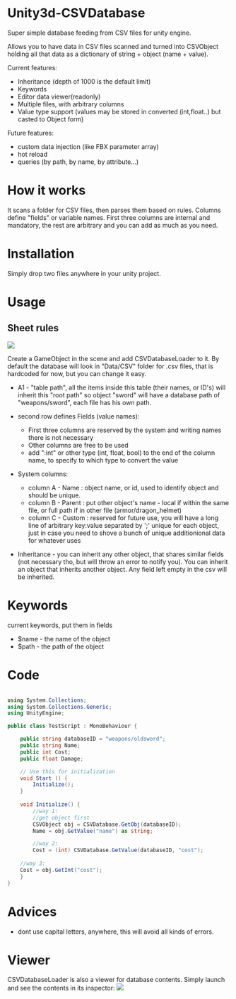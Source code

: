 # Unity3d-CSVDatabase
Super simple database feeding from CSV files for unity engine.

Allows you to have data in CSV files scanned and turned into CSVObject holding all that data as a dictionary of string + object (name + value).

Current features:
* Inheritance (depth of 1000 is the default limit)
* Keywords
* Editor data viewer(readonly)
* Multiple files, with arbitrary columns
* Value type support (values may be stored in converted (int,float..) but casted to Object form)

Future features:
* custom data injection (like FBX parameter array)
* hot reload
* queries (by path, by name, by attribute...)

# How it works
It scans a folder for CSV files, then parses them based on rules.
Columns define "fields" or variable names. First three columns are internal and mandatory, 
the rest are arbitrary and you can add as much as you need.

# Installation
Simply drop two files anywhere in your unity project.


# Usage
## Sheet rules
![](http://i.imgur.com/7VBXYMm.png)

Create a GameObject in the scene and add CSVDatabaseLoader to it.
By default the database will look in "Data/CSV" folder for .csv files, that is hardcoded for now, but you can change it easy.

* A1 - "table path", all the items inside this table (their names, or ID's) will inherit this "root path" so object "sword" will have a database path of "weapons/sword", each file has his own path.

* second row defines Fields (value names):
  * First three columns are reserved by the system and writing names there is not necessary
  * Other columns are free to be used 
  * add ":int" or other type (int, float, bool) to the end of the column name, to specify to which type to convert the value
  
* System columns:
  * column A - Name : object name, or id, used to identify object and should be unique.
  * column B - Parent : put other object's name - local if within the same file, or full path if in other file (armor/dragon_helmet)
  * column C - Custom : reserved for future use, you will have a long line of arbitrary key:value separated by ';' unique for each object, just in case you need to shove a bunch of unique additionional data for whatever uses 

* Inheritance - you can inherit any other object, that shares similar fields (not necessary tho, but will throw an error to notify you). You can inherit an object that inherits another object. Any field left empty in the csv will be inherited.
 
# Keywords

current keywords, put them in fields

* $name - the name of the object 
* $path - the path of the object

# Code

```csharp

using System.Collections;
using System.Collections.Generic;
using UnityEngine;

public class TestScript : MonoBehaviour {

    public string databaseID = "weapons/oldsword";
    public string Name;
    public int Cost;
    public float Damage;

	// Use this for initialization
	void Start () {
        Initialize();
	}
	
	void Initialize() {
        //way 1:
        //get object first
        CSVObject obj = CSVDatabase.GetObj(databaseID);
        Name = obj.GetValue("name") as string;

        //way 2:
        Cost = (int) CSVDatabase.GetValue(databaseID, "cost");
	
	//way 3:
	Cost = obj.GetInt("cost");
    }
}


```

# Advices
 * dont use capital letters, anywhere, this will avoid all kinds of errors.

# Viewer
CSVDatabaseLoader is also a viewer for database contents.
Simply launch and see the contents in its inspector:
![](http://i.imgur.com/QXt8QXW.png)
